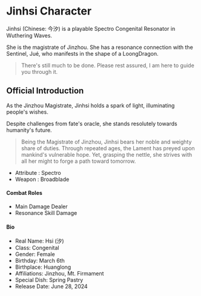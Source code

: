 # Jinhsi Character

Jinhsi (Chinese: 今汐) is a playable Spectro Congenital Resonator in Wuthering Waves.

She is the magistrate of Jinzhou. She has a resonance connection with the Sentinel, Jué, who manifests in the shape of a LoongDragon.

> There's still much to be done. Please rest assured, I am here to guide you through it.

## Official Introduction

As the Jinzhou Magistrate, Jinhsi holds a spark of light, illuminating people's wishes.

Despite challenges from fate's oracle, she stands resolutely towards humanity's future.

> Being the Magistrate of Jinzhou, Jinhsi bears her noble and weighty share of duties.
> Through repeated ages, the Lament has preyed upon mankind's vulnerable hope.
> Yet, grasping the nettle, she strives with all her might to forge a path toward tomorrow.

- Attribute	: Spectro 
- Weapon : Broadblade

#### Combat Roles
- Main Damage Dealer
- Resonance Skill Damage

#### Bio
- Real Name: Hsi (汐)
- Class: Congenital
- Gender: Female
- Birthday: March 6th
- Birthplace: Huanglong
- Affiliations: Jinzhou, Mt. Firmament
- Special Dish: Spring Pastry
- Release Date: June 28, 2024